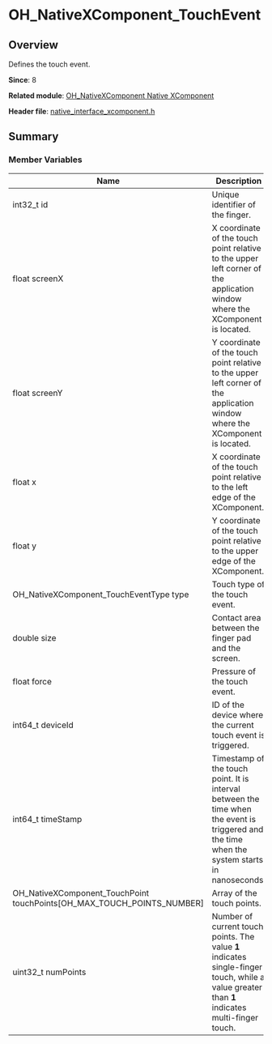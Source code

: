 # OH_NativeXComponent_TouchEvent

## Overview

Defines the touch event.

**Since**: 8

**Related module**: [OH_NativeXComponent Native XComponent](capi-oh-nativexcomponent-native-xcomponent.md)

**Header file**: [native_interface_xcomponent.h](capi-native-interface-xcomponent-h.md)

## Summary

### Member Variables

| Name| Description|
| -- | -- |
| int32_t id | Unique identifier of the finger.|
| float screenX | X coordinate of the touch point relative to the upper left corner of the application window where the XComponent is located.|
| float screenY | Y coordinate of the touch point relative to the upper left corner of the application window where the XComponent is located.|
| float x | X coordinate of the touch point relative to the left edge of the XComponent.|
| float y | Y coordinate of the touch point relative to the upper edge of the XComponent.|
| OH_NativeXComponent_TouchEventType type | Touch type of the touch event.|
| double size | Contact area between the finger pad and the screen.|
| float force | Pressure of the touch event.|
| int64_t deviceId | ID of the device where the current touch event is triggered.|
| int64_t timeStamp | Timestamp of the touch point. It is interval between the time when the event is triggered and the time when the system starts, in nanoseconds.|
| OH_NativeXComponent_TouchPoint touchPoints[OH_MAX_TOUCH_POINTS_NUMBER] | Array of the touch points.|
| uint32_t numPoints | Number of current touch points. The value **1** indicates single-finger touch, while a value greater than **1** indicates multi-finger touch.|

